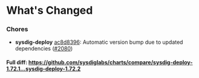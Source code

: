 # What's Changed

### Chores
- **sysdig-deploy** [ac8d8396](https://github.com/sysdiglabs/charts/commit/ac8d83966f9789d124fdd2fd3d0251e39bee6078): Automatic version bump due to updated dependencies ([#2080](https://github.com/sysdiglabs/charts/issues/2080))
#### Full diff: https://github.com/sysdiglabs/charts/compare/sysdig-deploy-1.72.1...sysdig-deploy-1.72.2
